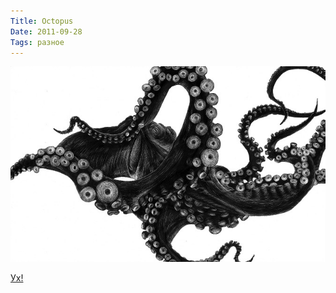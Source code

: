```yaml
---
Title: Octopus
Date: 2011-09-28
Tags: разное
---
```


![sprut.jpg](images/sprut.jpg)

[Ух!](http://tierraconnor.com/1319219/Octopus)